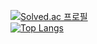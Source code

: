 
[![Solved.ac
프로필](http://mazassumnida.wtf/api/v2/generate_badge?boj=ddocdoli)](https://solved.ac/ddocdoli)
<br>
[![Top Langs](https://github-readme-stats.vercel.app/api/top-langs/?username=Jinnyzinny)](https://github.com/Jinnyzinny/github-readme-stats)

